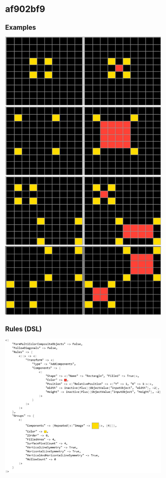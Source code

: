 # af902bf9

## Examples

![ARC examples for af902bf9](examples.png?raw=true)

## Rules (DSL)

![DSL rules for af902bf9](rules.png?raw=true)

